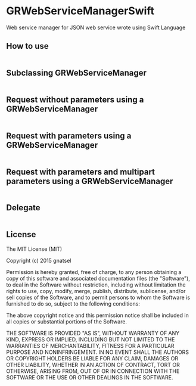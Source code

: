 # GRWebServiceManagerSwift
Web service manager for JSON web service wrote using Swift Language


How to use
----------

```swift


```

## Subclassing GRWebServiceManager 

```swift


```

## Request without parameters using a GRWebServiceManager

```swift

```

## Request with parameters using a GRWebServiceManager

```swift


```

## Request with parameters and multipart parameters using a GRWebServiceManager

```swift

```


## Delegate

```swift

```

## License
The MIT License (MIT)

Copyright (c) 2015 gnatsel

Permission is hereby granted, free of charge, to any person obtaining a copy
of this software and associated documentation files (the "Software"), to deal
in the Software without restriction, including without limitation the rights
to use, copy, modify, merge, publish, distribute, sublicense, and/or sell
copies of the Software, and to permit persons to whom the Software is
furnished to do so, subject to the following conditions:

The above copyright notice and this permission notice shall be included in all
copies or substantial portions of the Software.

THE SOFTWARE IS PROVIDED "AS IS", WITHOUT WARRANTY OF ANY KIND, EXPRESS OR
IMPLIED, INCLUDING BUT NOT LIMITED TO THE WARRANTIES OF MERCHANTABILITY,
FITNESS FOR A PARTICULAR PURPOSE AND NONINFRINGEMENT. IN NO EVENT SHALL THE
AUTHORS OR COPYRIGHT HOLDERS BE LIABLE FOR ANY CLAIM, DAMAGES OR OTHER
LIABILITY, WHETHER IN AN ACTION OF CONTRACT, TORT OR OTHERWISE, ARISING FROM,
OUT OF OR IN CONNECTION WITH THE SOFTWARE OR THE USE OR OTHER DEALINGS IN THE
SOFTWARE.

